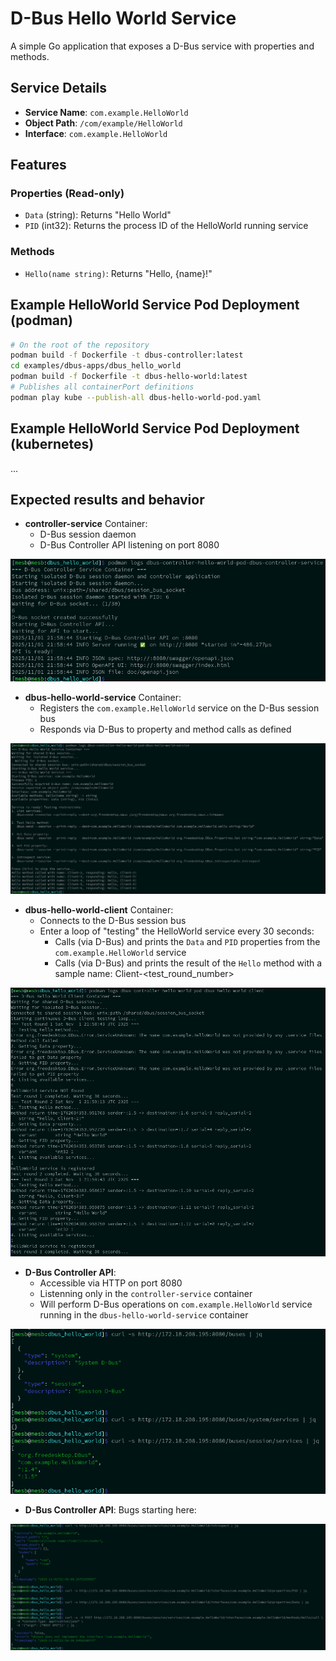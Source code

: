 # D-Bus Hello World Service

A simple Go application that exposes a D-Bus service with properties and methods.

## Service Details

- **Service Name**: `com.example.HelloWorld`
- **Object Path**: `/com/example/HelloWorld`
- **Interface**: `com.example.HelloWorld`

## Features

### Properties (Read-only)
- `Data` (string): Returns "Hello World"
- `PID` (int32): Returns the process ID of the HelloWorld running service

### Methods
- `Hello(name string)`: Returns "Hello, {name}!"

## Example HelloWorld Service Pod Deployment (podman)

```bash
# On the root of the repository
podman build -f Dockerfile -t dbus-controller:latest
cd examples/dbus-apps/dbus_hello_world
podman build -f Dockerfile -t dbus-hello-world:latest
# Publishes all containerPort definitions
podman play kube --publish-all dbus-hello-world-pod.yaml
```

## Example HelloWorld Service Pod Deployment (kubernetes)

 ...

## Expected results and behavior

- **controller-service** Container:
    - D-Bus session daemon
    - D-Bus Controller API listening on port 8080

![](/docs/controller-service.png)
>

- **dbus-hello-world-service** Container:
    - Registers the `com.example.HelloWorld` service on the D-Bus session bus
    - Responds via D-Bus to property and method calls as defined

![](/docs/dbus-hello-world-service.png)
>

- **dbus-hello-world-client** Container:
    - Connects to the D-Bus session bus
    - Enter a loop of "testing" the HelloWorld service every 30 seconds:
        - Calls (via D-Bus) and prints the `Data` and `PID` properties from the `com.example.HelloWorld` service
        - Calls (via D-Bus) and prints the result of the `Hello` method with a sample name: Client-<test_round_number>

![](/docs/dbus-hello-world-client.png)
>

- **D-Bus Controller API**:
    - Accessible via HTTP on port 8080
    - Listenning only in the `controller-service` container
    - Will perform D-Bus operations on `com.example.HelloWorld` service running in the `dbus-hello-world-service` container

![](/docs/d-bus-controller-api.png)
>

- **D-Bus Controller API**: Bugs starting here:

![](/docs/bugs-d-bus-controller-api.png)
